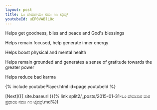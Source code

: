 ```yaml
---
layout: post
title: ಓಂ ದೇವರ್ಷಯೇ ನಮಃ ೧೧ ಟೈಮ್ಸ್
youtubeId: uEP0VABlLOc
---
```

 
 
Helps get goodness, bliss and peace and God's blessings
 
Helps remain focused, help generate inner energy 
 
Helps boost physical and mental health 
 
Helps remain grounded and generates a sense of gratitude towards the greater power 
 
Helps reduce bad karma
 
 
 
 


{% include youtubePlayer.html id=page.youtubeId %}
 
[Next]({{ site.baseurl }}{% link  split2/_posts/2015-01-31-ಓಂ ದೇವಾಸುರ ವಾರ ಪ್ರಧಾಯ ನಮಃ ೧೧ ಟೈಮ್ಸ್.md%})
 
